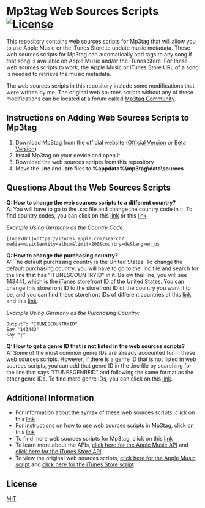 # Mp3tag Web Sources Scripts <br> [![License](https://img.shields.io/badge/License-MIT-blue.svg)](https://github.com/MrBukLau/mp3tag-web-sources-scripts/blob/main/LICENSE)
This repository contains web sources scripts for Mp3tag that will allow you to use Apple Music or the iTunes Store to update music metadata. These web sources scripts for Mp3tag can automatically add tags to any song if that song is available on Apple Music and/or the iTunes Store. For these web sources scripts to work, the Apple Music or iTunes Store URL of a song is needed to retrieve the music metadata.

The web sources scripts in this repository include some modifications that were written by me. The original web sources scripts without any of these modifications can be located at a forum called [Mp3tag Community](https://community.mp3tag.de/).

## Instructions on Adding Web Sources Scripts to Mp3tag
1. Download Mp3tag from the official website ([Official Version](https://www.mp3tag.de/en/download.html) or [Beta Version](https://community.mp3tag.de/t/mp3tag-development-build-status/455))
2. Install Mp3tag on your device and open it
3. Download the web sources scripts from this repository
4. Move the **.inc** and **.src** files to **%appdata%\mp3tag\data\sources**

## Questions About the Web Sources Scripts
**Q: How to change the web sources scripts to a different country?** <br> A: You will have to go to the .src file and change the country code in it. To find country codes, you can click on this [link](https://github.com/MrBukLau/mp3tag-web-sources-scripts/blob/main/Information/iTunes%20Country%20Codes%20and%20Storefront%20IDs.csv) or this [link](https://gist.github.com/daFish/5990634).

*Example Using Germany as the Country Code:* <br>
```
[IndexUrl]=https://itunes.apple.com/search?media=music&entity=album&limit=200&country=de&lang=en_us
```

**Q: How to change the purchasing country?** <br> A: The default purchasing country is the United States. To change the default purchasing country, you will have to go to the .inc file and search for the line that has "ITUNESCOUNTRYID" in it. Below this line, you will see 143441, which is the iTunes storefront ID of the United States. You can change this storefront ID to the storefront ID of the country you want it to be, and you can find these storefront IDs of different countries at this [link](https://github.com/MrBukLau/mp3tag-web-sources-scripts/blob/main/Information/iTunes%20Country%20Codes%20and%20Storefront%20IDs.csv) and this [link](https://gist.github.com/hmml/8942940).

*Example Using Germany as the Purchasing Country:* <br>
```
OutputTo "ITUNESCOUNTRYID"
Say "143443"
Say "|"
```

**Q: How to get a genre ID that is not listed in the web sources scripts?** <br> A: Some of the most common genre IDs are already accounted for in these web sources scripts. However, if there is a genre ID that is not listed in web sources scripts, you can add that genre ID in the .inc file by searching for the line that says "ITUNESGENREID" and following the same format as the other genre IDs. To find more genre IDs, you can click on this [link](https://github.com/MrBukLau/mp3tag-web-sources-scripts/blob/main/Information/iTunes%20Genre%20IDs.csv).

## Additional Information
* For information about the syntax of these web sources scripts, click on this [link](https://help.mp3tag.de/main_online.html)
* For instructions on how to use web sources scripts in Mp3tag, click on this [link](https://github.com/jonaaa20/itunes-web-sources)
* To find more web sources scripts for Mp3tag, click on this [link](https://community.mp3tag.de/c/development/web-sources-scripts/12)
* To learn more about the APIs, [click here for the Apple Music API](https://developer.apple.com/documentation/applemusicapi/) and [click here for the iTunes Store API](https://affiliate.itunes.apple.com/resources/documentation/itunes-store-web-service-search-api/)
* To view the original web sources scripts, [click here for the Apple Music script](https://community.mp3tag.de/t/ws-apple-music/51184) and [click here for the iTunes Store script](https://community.mp3tag.de/t/ws-itunes/13478)

## License
[MIT](https://github.com/MrBukLau/mp3tag-web-sources-scripts/blob/main/LICENSE)
